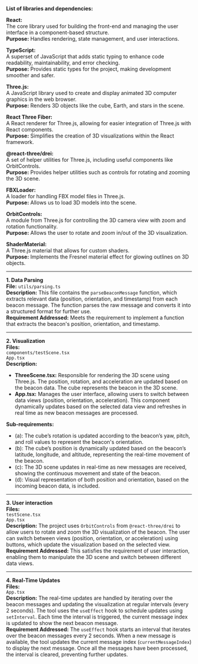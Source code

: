 **List of libraries and dependencies:**

**React:**  
The core library used for building the front-end and managing the user interface in a component-based structure.  
**Purpose:** Handles rendering, state management, and user interactions.

**TypeScript:**  
A superset of JavaScript that adds static typing to enhance code readability, maintainability, and error checking.  
**Purpose:** Provides static types for the project, making development smoother and safer.

**Three.js:**  
A JavaScript library used to create and display animated 3D computer graphics in the web browser.  
**Purpose:** Renders 3D objects like the cube, Earth, and stars in the scene.

**React Three Fiber:**  
A React renderer for Three.js, allowing for easier integration of Three.js with React components.  
**Purpose:** Simplifies the creation of 3D visualizations within the React framework.

**@react-three/drei:**  
A set of helper utilities for Three.js, including useful components like OrbitControls.  
**Purpose:** Provides helper utilities such as controls for rotating and zooming the 3D scene.

**FBXLoader:**  
A loader for handling FBX model files in Three.js.  
**Purpose:** Allows us to load 3D models into the scene.

**OrbitControls:**  
A module from Three.js for controlling the 3D camera view with zoom and rotation functionality.  
**Purpose:** Allows the user to rotate and zoom in/out of the 3D visualization.

**ShaderMaterial:**  
A Three.js material that allows for custom shaders.  
**Purpose:** Implements the Fresnel material effect for glowing outlines on 3D objects.

---

**1. Data Parsing**  
**File:** `utils/parsing.ts`  
**Description:** This file contains the `parseBeaconMessage` function, which extracts relevant data (position, orientation, and timestamp) from each beacon message. The function parses the raw message and converts it into a structured format for further use.  
**Requirement Addressed:** Meets the requirement to implement a function that extracts the beacon's position, orientation, and timestamp.

---

**2. Visualization**  
**Files:**  
`components/testScene.tsx`  
`App.tsx`  
**Description:**  
- **ThreeScene.tsx:** Responsible for rendering the 3D scene using Three.js. The position, rotation, and acceleration are updated based on the beacon data. The cube represents the beacon in the 3D scene.  
- **App.tsx:** Manages the user interface, allowing users to switch between data views (position, orientation, acceleration). This component dynamically updates based on the selected data view and refreshes in real time as new beacon messages are processed.

**Sub-requirements:**
- (a): The cube’s rotation is updated according to the beacon’s yaw, pitch, and roll values to represent the beacon's orientation.  
- (b): The cube’s position is dynamically updated based on the beacon’s latitude, longitude, and altitude, representing the real-time movement of the beacon.  
- (c): The 3D scene updates in real-time as new messages are received, showing the continuous movement and state of the beacon.  
- (d): Visual representation of both position and orientation, based on the incoming beacon data, is included.

---

**3. User interaction**  
**Files:**  
`testScene.tsx`  
`App.tsx`  
**Description:** The project uses `OrbitControls` from `@react-three/drei` to allow users to rotate and zoom the 3D visualization of the beacon. The user can switch between views (position, orientation, or acceleration) using buttons, which update the visualization based on the selected view.  
**Requirement Addressed:** This satisfies the requirement of user interaction, enabling them to manipulate the 3D scene and switch between different data views.

---

**4. Real-Time Updates**  
**Files:**  
`App.tsx`  
**Description:** The real-time updates are handled by iterating over the beacon messages and updating the visualization at regular intervals (every 2 seconds). The tool uses the `useEffect` hook to schedule updates using `setInterval`. Each time the interval is triggered, the current message index is updated to show the next beacon message.  
**Requirement Addressed:** The `useEffect` hook starts an interval that iterates over the beacon messages every 2 seconds. When a new message is available, the tool updates the current message index (`currentMessageIndex`) to display the next message. Once all the messages have been processed, the interval is cleared, preventing further updates.
